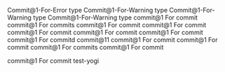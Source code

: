 Commit@1-For-Error type
Commit@1-For-Warning type
Commit@1-For-Warning type
Commit@1-For-Warning type
commit@1 For commit
commit@1 For commits
commit@1 For commit
commit@1 For commit
commit@1 For commit
commit@1 For commit
commit@1 For commit
commit@1 For commitd
commit@11
commit@1 For commit
commit@1 For commit
commit@1 For commits
commit@1 For commit

commit@1 For commit
test-yogi

